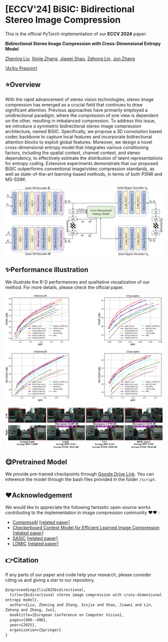 # [ECCV'24] BiSIC: Bidirectional Stereo Image Compression

This is the official PyTorch implementation of our **ECCV 2024** paper: 

**Bidirectional Stereo Image Compression with Cross-Dimensional Entropy Model**

[Zhening Liu](https://www.liuzhening.top), [Xinjie Zhang](https://xinjie-q.github.io/), [Jiawei Shao](https://shaojiawei07.github.io/), [Zehong Lin](https://zhlinup.github.io/), [Jun Zhang](https://eejzhang.people.ust.hk/)

[[ArXiv Preprint](https://arxiv.org/abs/2407.10632)]

## :star:Overview
With the rapid advancement of stereo vision technologies, stereo image compression has emerged as a crucial field that continues to draw significant attention. Previous approaches have primarily employed a unidirectional paradigm, where the compression of one view is dependent on the other, resulting in imbalanced compression. To address this issue, we introduce a symmetric bidirectional stereo image compression architecture, named BiSIC. Specifically, we propose a 3D convolution based codec backbone to capture local features and incorporate bidirectional attention blocks to exploit global features. Moreover, we
design a novel cross-dimensional entropy model that integrates various conditioning factors, including the spatial context, channel context, and stereo dependency, to effectively estimate the distribution of latent representations for entropy coding. Extensive experiments demonstrate that our proposed BiSIC outperforms conventional image/video compression standards, as well as state-of-the-art learning-based methods, in terms of both PSNR and MS-SSIM.
<p align="center">
  <img src="assets/pipeline.png" alt="Model architecture">
</p>
<!-- ![Model architecture](assets/pipeline.png) -->

## :sparkles:Performance Illustration
We illustrate the R-D performances and qualitative visualization of our method. For more details, please check the official paper.
<p align="center">
  <img src="assets/RD.png" alt="R-D performance on InStereo2K dataset">
</p>
<p align="center">
  <img src="assets/vis.png" alt="Compression results visualization">
</p>
<!-- ![Compression results visualization](assets/vis.png) -->

## :yum:Pretrained Model
We provide pre-trained checkpoints through [Google Drive Link](https://drive.google.com/drive/folders/1Dd3hI6FtCQ5T6BmdACMVqbVxb9WgBJIy?usp=sharing). You can inference the model through the bash files provided in the folder `/script`.

## :heart:Acknowledgement
We would like to appreciate the following fantastic open-source works contributing to the implementation in image compression community :heart::heart: :

- [CompressAI](https://github.com/InterDigitalInc/CompressAI) [[related paper](https://arxiv.org/abs/2011.03029)]
- [Checkerboard Context Model for Efficient Learned Image Compression](https://github.com/JiangWeibeta/Checkerboard-Context-Model-for-Efficient-Learned-Image-Compression) [[related paper](https://arxiv.org/abs/2103.15306v2)]
- [SASIC](https://github.com/mwoedlinger/sasic) [[related paper](https://openaccess.thecvf.com/content/CVPR2022/html/Wodlinger_SASIC_Stereo_Image_Compression_With_Latent_Shifts_and_Stereo_Attention_CVPR_2022_paper.html)]
- [LDMIC](https://github.com/Xinjie-Q/LDMIC) [[related paper](https://arxiv.org/abs/2301.09799)]

## :point_right:Citation

If any parts of our paper and code help your research, please consider citing us and giving a star to our repository.

```
@inproceedings{liu2025bidirectional,
  title={Bidirectional stereo image compression with cross-dimensional entropy model},
  author={Liu, Zhening and Zhang, Xinjie and Shao, Jiawei and Lin, Zehong and Zhang, Jun},
  booktitle={European Conference on Computer Vision},
  pages={480--496},
  year={2025},
  organization={Springer}
}
```

